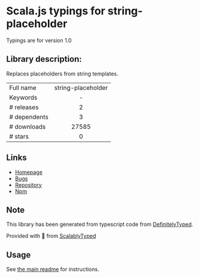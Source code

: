 
# Scala.js typings for string-placeholder

Typings are for version 1.0

## Library description:
Replaces placeholders from string templates.

|                    |                 |
| ------------------ | :-------------: |
| Full name          | string-placeholder |
| Keywords           | - |
| # releases         | 2 |
| # dependents       | 3 |
| # downloads        | 27585 |
| # stars            | 0 |

## Links
- [Homepage](https://github.com/crysalead-js/string-placeholder#readme)
- [Bugs](https://github.com/crysalead-js/string-placeholder/issues)
- [Repository](https://github.com/crysalead-js/string-placeholder)
- [Npm](https://www.npmjs.com/package/string-placeholder)
    


## Note
This library has been generated from typescript code from [DefinitelyTyped](https://definitelytyped.org).

Provided with :purple_heart: from [ScalablyTyped](https://github.com/oyvindberg/ScalablyTyped)

## Usage
See [the main readme](../../readme.md) for instructions.


